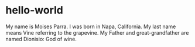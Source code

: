 # hello-world

My name is Moises Parra. I was born in Napa, California. My last name means Vine referring to the grapevine. My Father and great-grandfather are named Dionisio: God of wine.
